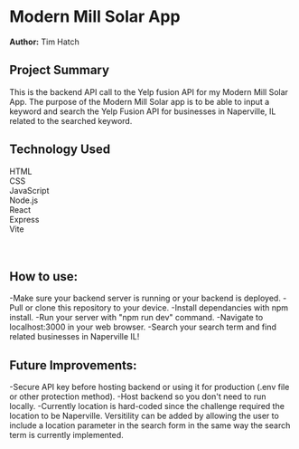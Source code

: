 # Modern Mill Solar App

**Author:** Tim Hatch

## Project Summary
This is the backend API call to the Yelp fusion API for my Modern Mill Solar App. The purpose of the Modern Mill Solar app is to be able to input a keyword and search the Yelp Fusion API for businesses in Naperville, IL related to the searched keyword.

## Technology Used
HTML </br>
CSS </br>
JavaScript </br>
Node.js </br>
React </br>
Express </br>
Vite </br>
<br>
</br>

## How to use:

-Make sure your backend server is running or your backend is deployed.
-Pull or clone this repository to your device.
-Install dependancies with npm install.
-Run your server with "npm run dev" command.
-Navigate to localhost:3000 in your web browser.
-Search your search term and find related businesses in Naperville IL!

## Future Improvements:

-Secure API key before hosting backend or using it for production (.env file or other protection method).
-Host backend so you don't need to run locally.
-Currently location is hard-coded since the challenge required the location to be Naperville. Versitility can be added by allowing the user to include a location parameter in the search form in the same way the search term is currently implemented.